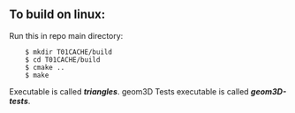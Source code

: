 

## To build on linux:
Run this in repo main directory:
```
    $ mkdir T01CACHE/build
    $ cd T01CACHE/build
    $ cmake ..
    $ make
```
Executable is called ___triangles___. geom3D Tests executable is called ___geom3D-tests___.